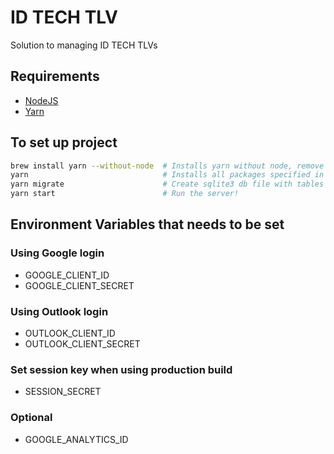 # ID TECH TLV
Solution to managing ID TECH TLVs

## Requirements
- [NodeJS](https://nodejs.org/)
- [Yarn](https://yarnpkg.com/)

## To set up project
```bash
brew install yarn --without-node  # Installs yarn without node, remove flags if you don't have node
yarn                              # Installs all packages specified in package.json
yarn migrate                      # Create sqlite3 db file with tables
yarn start                        # Run the server!
```

## Environment Variables that needs to be set
### Using Google login
- GOOGLE_CLIENT_ID
- GOOGLE_CLIENT_SECRET
### Using Outlook login
- OUTLOOK_CLIENT_ID
- OUTLOOK_CLIENT_SECRET
### Set session key when using production build
- SESSION_SECRET
### Optional
- GOOGLE_ANALYTICS_ID
